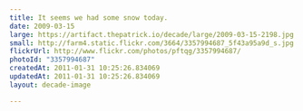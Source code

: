 ```yaml
---
title: It seems we had some snow today.
date: 2009-03-15
large: https://artifact.thepatrick.io/decade/large/2009-03-15-2198.jpg
small: http://farm4.static.flickr.com/3664/3357994687_5f43a95a9d_s.jpg
flickrUrl: http://www.flickr.com/photos/pftqg/3357994687/
photoId: "3357994687"
createdAt: 2011-01-31 10:25:26.834069
updatedAt: 2011-01-31 10:25:26.834069
layout: decade-image

---
```


